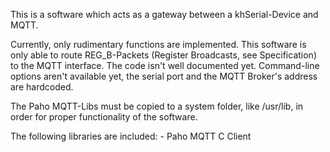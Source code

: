 This is a software which acts as a gateway between a khSerial-Device and MQTT.

Currently, only rudimentary functions are implemented.
This software is only able to route REG_B-Packets (Register Broadcasts, see Specification) to the MQTT interface.
The code isn't well documented yet.
Command-line options aren't available yet, the serial port and the MQTT Broker's address are hardcoded.

The Paho MQTT-Libs must be copied to a system folder, like /usr/lib, in order for proper functionality of the software.

The following libraries are included:
	- Paho MQTT C Client